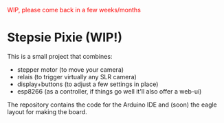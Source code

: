 <font color="red">WIP, please come back in a few weeks/months</font>

# Stepsie Pixie (WIP!)




This is a small project that combines: 

* stepper motor (to move your camera)
* relais (to trigger virtually any SLR camera)
* display+buttons (to adjust a few settings in place)
* esp8266 (as a controller, if things go well it'll also offer a web-ui)


The repository contains the code for the Arduino IDE and (soon) the eagle layout for making the board. 


